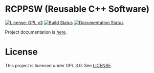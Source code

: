 # RCPPSW (Reusable C++ Software)

[![License: GPL v3](https://img.shields.io/badge/License-GPLv3-blue.svg)](https://www.gnu.org/licenses/gpl-3.0)
[![Build Status](https://travis-ci.org/swarm-robotics/rcppsw.svg?branch=devel)](https://travis-ci.org/swarm-robotics/rcppsw)
[![Documentation Status](https://readthedocs.org/projects/swarm-robotics-rcppsw/badge/?version=latest)](https://swarm-robotics-rcppsw.readthedocs.io/en/latest/?badge=latest)

Project documentation is [here](https://swarm-robotics-rcppsw.readthedocs.io).

# License
This project is licensed under GPL 3.0. See [LICENSE](LICENSE.md).
